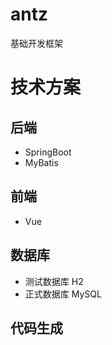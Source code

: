 # antz
基础开发框架

# 技术方案

## 后端

- SpringBoot
- MyBatis

## 前端

- Vue

## 数据库

- 测试数据库 H2
- 正式数据库 MySQL

## 代码生成


